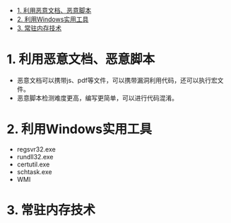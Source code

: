 <!-- TOC -->

- [1. 利用恶意文档、恶意脚本](#1-利用恶意文档恶意脚本)
- [2. 利用Windows实用工具](#2-利用windows实用工具)
- [3. 常驻内存技术](#3-常驻内存技术)

<!-- /TOC -->
# 1. 利用恶意文档、恶意脚本
* 恶意文档可以携带js、pdf等文件，可以携带漏洞利用代码，还可以执行宏文件。
* 恶意脚本检测难度更高，编写更简单，可以进行代码混淆。
# 2. 利用Windows实用工具
* regsvr32.exe
* rundll32.exe
* certutil.exe
* schtask.exe
* WMI
# 3. 常驻内存技术


